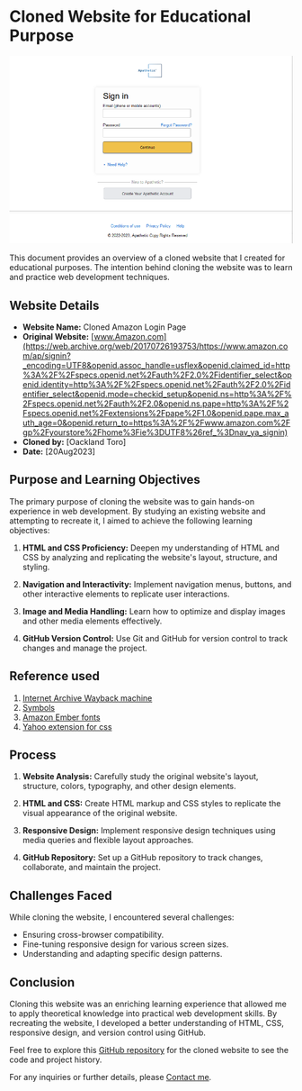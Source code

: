 # Cloned Website for Educational Purpose

![Website Screenshot](img/screenshot.png)

This document provides an overview of a cloned website that I created for educational purposes. The intention
behind cloning the website was to learn and practice web development techniques.

## Website Details

- **Website Name:** Cloned Amazon Login Page
- **Original Website:** [www.Amazon.com](https://web.archive.org/web/20170726193753/https://www.amazon.com/ap/signin?_encoding=UTF8&openid.assoc_handle=usflex&openid.claimed_id=http%3A%2F%2Fspecs.openid.net%2Fauth%2F2.0%2Fidentifier_select&openid.identity=http%3A%2F%2Fspecs.openid.net%2Fauth%2F2.0%2Fidentifier_select&openid.mode=checkid_setup&openid.ns=http%3A%2F%2Fspecs.openid.net%2Fauth%2F2.0&openid.ns.pape=http%3A%2F%2Fspecs.openid.net%2Fextensions%2Fpape%2F1.0&openid.pape.max_auth_age=0&openid.return_to=https%3A%2F%2Fwww.amazon.com%2Fgp%2Fyourstore%2Fhome%3Fie%3DUTF8%26ref_%3Dnav_ya_signin)
- **Cloned by:** [Oackland Toro]
- **Date:** [20Aug2023]

## Purpose and Learning Objectives

The primary purpose of cloning the website was to gain hands-on experience in web development. By studying an existing
website and attempting to recreate it, I aimed to achieve the following learning objectives:

1. **HTML and CSS Proficiency:** Deepen my understanding of HTML and CSS by analyzing and replicating the website's
   layout, structure, and styling.

2. **Navigation and Interactivity:** Implement navigation menus, buttons, and other interactive elements to replicate
   user interactions.

3. **Image and Media Handling:** Learn how to optimize and display images and other media elements effectively.

4. **GitHub Version Control:** Use Git and GitHub for version control to track changes and manage the project.

## Reference used
1. [Internet Archive Wayback machine ](https://web.archive.org/)
2. [Symbols](https://www.alt-codes.net/triangle-symbols)
3. [Amazon Ember fonts](https://developer.amazon.com/en-US/alexa/branding/echo-guidelines/identity-guidelines/typography)
4. [Yahoo extension for css](https://github.com/mohsenkhanpour/CSSViewer)


## Process

1. **Website Analysis:** Carefully study the original website's layout, structure, colors, typography, and other design
   elements.

2. **HTML and CSS:** Create HTML markup and CSS styles to replicate the visual appearance of the original website.

3. **Responsive Design:** Implement responsive design techniques using media queries and flexible layout approaches.

4. **GitHub Repository:** Set up a GitHub repository to track changes, collaborate, and maintain the project.

## Challenges Faced

While cloning the website, I encountered several challenges:

- Ensuring cross-browser compatibility.
- Fine-tuning responsive design for various screen sizes.
- Understanding and adapting specific design patterns.

## Conclusion

Cloning this website was an enriching learning experience that allowed me to apply theoretical knowledge into practical
web development skills. By recreating the website, I developed a better understanding of HTML, CSS, responsive design,
and version control using GitHub.

Feel free to explore this [GitHub repository]() for the cloned website to
see the code and project history.

For any inquiries or further details, please [Contact me](oackland0@gmail.com).
